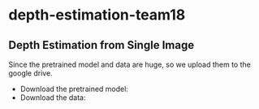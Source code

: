 # depth-estimation-team18
## Depth Estimation from Single Image
Since the pretrained model and data are huge, so we upload them to the google drive.
* Download the pretrained model:
* Download the data:
